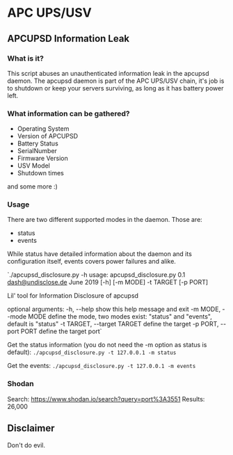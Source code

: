 # APC UPS/USV

## APCUPSD Information Leak

### What is it?

This script abuses an unauthenticated information leak in the apcupsd daemon. 
The apcupsd daemon is part of the APC UPS/USV chain, it's job is to shutdown or keep your
servers surviving, as long as it has battery power left.

### What information can be gathered?

* Operating System
* Version of APCUPSD
* Battery Status
* SerialNumber
* Firmware Version
* USV Model
* Shutdown times

and some more :)

### Usage

There are two different supported modes in the daemon. Those are:
* status 
* events

While status have detailed information about the daemon and its configuration itself, events covers power failures and alike.

`./apcupsd_disclosure.py -h
usage: apcupsd_disclosure.py 0.1 dash@undisclose.de June 2019
       [-h] [-m MODE] -t TARGET [-p PORT]

Lil' tool for Information Disclosure of apcupsd

optional arguments:
  -h, --help            show this help message and exit
  -m MODE, --mode MODE  define the mode, two modes exist: "status" and
                        "events", default is "status"
  -t TARGET, --target TARGET
                        define the target
  -p PORT, --port PORT  define the target port`

Get the status information (you do not need the -m option as status is default):
`./apcupsd_disclosure.py -t 127.0.0.1 -m status`

Get the events:
`./apcupsd_disclosure.py -t 127.0.0.1 -m events`

### Shodan

Search: https://www.shodan.io/search?query=port%3A3551
Results: 26,000

## Disclaimer

Don't do evil.
